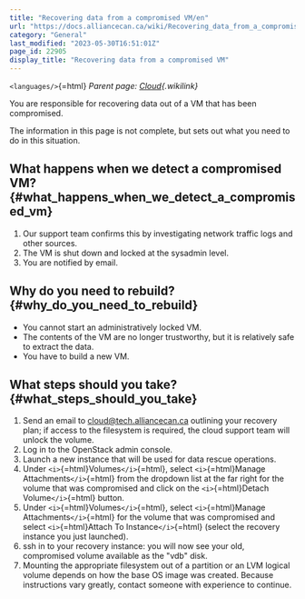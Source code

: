 ```yaml
---
title: "Recovering data from a compromised VM/en"
url: "https://docs.alliancecan.ca/wiki/Recovering_data_from_a_compromised_VM/en"
category: "General"
last_modified: "2023-05-30T16:51:01Z"
page_id: 22905
display_title: "Recovering data from a compromised VM"
---
```


`<languages/>`{=html} *Parent page: [Cloud](https://docs.alliancecan.ca/Cloud "Cloud"){.wikilink}*

You are responsible for recovering data out of a VM that has been compromised.

The information in this page is not complete, but sets out what you need to do in this situation.

## What happens when we detect a compromised VM? {#what_happens_when_we_detect_a_compromised_vm}

1.  Our support team confirms this by investigating network traffic logs and other sources.
2.  The VM is shut down and locked at the sysadmin level.
3.  You are notified by email.

## Why do you need to rebuild? {#why_do_you_need_to_rebuild}

- You cannot start an administratively locked VM.
- The contents of the VM are no longer trustworthy, but it is relatively safe to extract the data.
- You have to build a new VM.

## What steps should you take? {#what_steps_should_you_take}

1.  Send an email to <cloud@tech.alliancecan.ca> outlining your recovery plan; if access to the filesystem is required, the cloud support team will unlock the volume.
2.  Log in to the OpenStack admin console.
3.  Launch a new instance that will be used for data rescue operations.
4.  Under `<i>`{=html}Volumes`</i>`{=html}, select `<i>`{=html}Manage Attachments`</i>`{=html} from the dropdown list at the far right for the volume that was compromised and click on the `<i>`{=html}Detach Volume`</i>`{=html} button.
5.  Under `<i>`{=html}Volumes`</i>`{=html}, select `<i>`{=html}Manage Attachments`</i>`{=html} for the volume that was compromised and select `<i>`{=html}Attach To Instance`</i>`{=html} (select the recovery instance you just launched).
6.  ssh in to your recovery instance: you will now see your old, compromised volume available as the "vdb" disk.
7.  Mounting the appropriate filesystem out of a partition or an LVM logical volume depends on how the base OS image was created. Because instructions vary greatly, contact someone with experience to continue.
